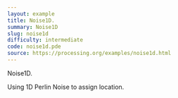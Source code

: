 ```yaml
---
layout: example
title: Noise1D.
summary: Noise1D
slug: noise1d
difficulty: intermediate
code: noise1d.pde
source: https://processing.org/examples/noise1d.html
---
```


Noise1D. 

 Using 1D Perlin Noise to assign location.
